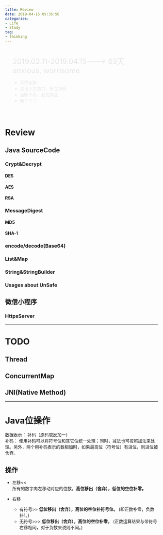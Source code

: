 ```yaml
---
title: Review
date: 2019-04-15 09:36:50
categories:
- Life
- Study
tag:
- thinking
---
```


<div style="background-image:url(http://5b0988e595225.cdn.sohucs.com/images/20180305/fa45432d378e45168ea620718209f14e.gif); background-position:left top; background-repeat: no-repeat; filter: grayscale(1) invert(1); padding:25px;"><!--mix-blend-mode:difference; -->
  <font size="+2">2019.02.11-2019.04.15---&gt; 63天<br/>anxious, worrisome</font><br/>
  <ul>
    <li>茫然无措</li>
    <li>注目人生路口，斩立决断</li>
    <li>当断不断，必受其乱</li>
    <li>断？？？</li>
  </ul>
</div>

<!-- more -->
# Review

## Java SourceCode

### Crypt&Decrypt
#### DES
#### AES
#### RSA
### MessageDigest  
#### MD5
#### SHA-1
### encode/decode(Base64) 

### List&Map
### String&StringBuilder
### Usages about UnSafe

## 微信小程序
### HttpsServer

---
# TODO
## Thread
## ConcurrentMap
## JNI(Native Method)

---
# Java位操作
数据表示： 补码（原码取反加一）   
补码： 使用补码可以将符号位和其它位统一处理；同时，减法也可按照加法来处理。另外，两个用补码表示的数相加时，如果最高位（符号位）有进位，则进位被舍弃。

## 操作

- 左移<<   
所有的数字向左移动对应的位数，**高位移出（舍弃），低位的空位补零。**   

- 右移
  - 有符号>>
  **低位移出（舍弃），高位的空位补符号位。** (即正数补零，负数补1。)   
  - 无符号>>>
  **低位移出（舍弃），高位的空位补零。** (正数运算结果与带符号右移相同，对于负数来说则不同。)
